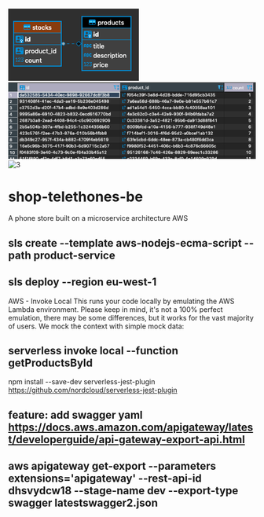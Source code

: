 ![1](screen.png)
![2](screen2.png)
![3](screen.3png)

# shop-telethones-be
A phone store built on a microservice architecture AWS 

## sls create --template aws-nodejs-ecma-script --path product-service

## sls deploy --region eu-west-1

AWS - Invoke Local
This runs your code locally by emulating the AWS Lambda environment. Please keep in mind, it's not a 100% perfect emulation, there may be some differences, but it works for the vast majority of users. We mock the context with simple mock data:
## serverless invoke local --function getProductsById

npm install --save-dev serverless-jest-plugin
https://github.com/nordcloud/serverless-jest-plugin

## feature: add swagger yaml https://docs.aws.amazon.com/apigateway/latest/developerguide/api-gateway-export-api.html

## aws apigateway get-export --parameters extensions='apigateway' --rest-api-id dhsvydcw18 --stage-name dev --export-type swagger latestswagger2.json